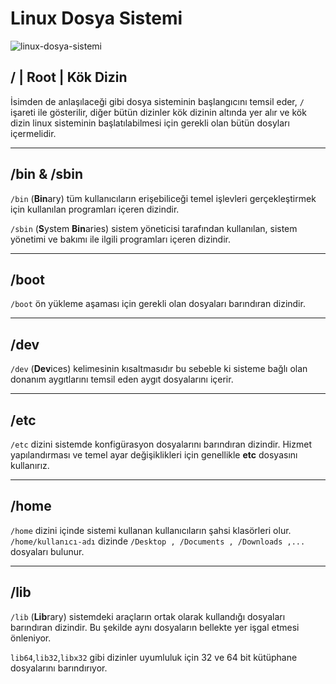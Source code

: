 # Linux Dosya Sistemi

![linux-dosya-sistemi](https://github.com/kaaneeksi/Linux-Dosya-Sistemi-Hiyerarsisi/blob/main/linux-dosya-sistemi.png?raw=true)

## / | Root | Kök Dizin

İsimden de anlaşılaceği gibi dosya sisteminin başlangıcını temsil eder, `/` işareti ile gösterilir, diğer bütün dizinler kök dizinin altında yer alır ve  kök dizin linux sisteminin başlatılabilmesi için gerekli olan bütün dosyları içermelidir.

---

## /bin & /sbin
`/bin`  (**Bin**ary) tüm kullanıcıların erişebiliceği temel işlevleri gerçekleştirmek için kullanılan programları içeren dizindir.

`/sbin`  (**S**ystem **Bin**aries) sistem yöneticisi tarafından kullanılan, sistem yönetimi ve bakımı ile ilgili programları içeren dizindir.

---

## /boot

`/boot` ön yükleme aşaması için gerekli olan dosyaları barındıran dizindir.

---

## /dev

`/dev` (**Dev**ices) kelimesinin kısaltmasıdır bu sebeble ki sisteme bağlı olan donanım aygıtlarını temsil eden aygıt dosyalarını içerir.

---

## /etc

`/etc` dizini sistemde konfigürasyon dosyalarını barındıran dizindir. Hizmet yapılandırması ve temel ayar değişiklikleri için genellikle **etc** dosyasını kullanırız.

---

## /home

 `/home` dizini içinde sistemi kullanan kullanıcıların şahsi klasörleri olur. `/home/kullanıcı-adı` dizinde `/Desktop , /Documents , /Downloads ,...` dosyaları bulunur. 

 ---

 ## /lib

 `/lib` (**Lib**rary) sistemdeki araçların ortak olarak kullandığı dosyaları barındıran dizindir. Bu şekilde aynı dosyaların bellekte yer işgal etmesi önleniyor. 
 
 `lib64`,`lib32`,`libx32` gibi dizinler uyumluluk için 32 ve 64 bit kütüphane dosyalarını barındırıyor.
